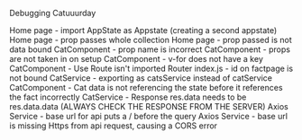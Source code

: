 Debugging Catuuurday

Home page - import AppState as Appstate (creating a second appstate)
Home page - prop passes whole collection
Home page - prop passed is not data bound
CatComponent - prop name is incorrect
CatComponent - props are not taken in on setup
CatComponent - v-for does not have a key
CatComponent - Use Route isn't imported
Router index.js - id on factpage is not bound
CatService - exporting as catsService instead of catService
CatComponent - Cat data is not referencing the state before it references the fact incorrectly
CatService - Response res.data needs to be res.data.data (ALWAYS CHECK THE RESPONSE FROM THE SERVER)
Axios Service - base url for api puts a / before the query
Axios Service - base url is missing Https from api request, causing a CORS error

